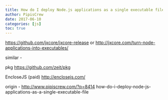 ```yaml
---
title: How do I deploy Node.js applications as a single executable file
author: PipisCrew
date: 2017-06-10
categories: [js]
toc: true
---
```


https://github.com/jxcore/jxcore-release
or
http://jxcore.com/turn-node-applications-into-executables/

similar - 

pkg
https://github.com/zeit/pkg

EncloseJS (paid)
http://enclosejs.com/

origin - http://www.pipiscrew.com/?p=8414 how-do-i-deploy-node-js-applications-as-a-single-executable-file